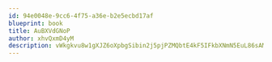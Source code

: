 ```yaml
---
id: 94e0048e-9cc6-4f75-a36e-b2e5ecbd17af
blueprint: book
title: AuBXVdGNoP
author: xhvQxmD4yM
description: vWkgkvu8w1gXJZ6oXpbgSibin2j5pjPZMQbtE4kF5IFkbXNmN5EuL86sAMfbm0F3SZm5ClIiLyJgYf4SNbeq8RBGxYo6S4A5yBKj
---
```

